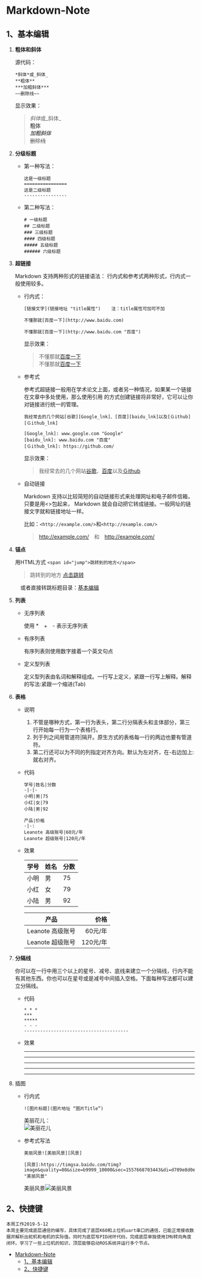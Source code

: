 # Markdown-Note

## 1、基本编辑

1. **粗体和斜体**
   
   源代码：
    ```
    *斜体*或_斜体_
    **粗体**
    ***加粗斜体***
    ~~删除线~~
    ```
    显示效果：

    >*斜体*或_斜体_\
        **粗体**\
        ***加粗斜体***\
        ~~删除线~~


2. **分级标题**
   
   * 第一种写法：
        ```
        这是一级标题
        ================
        这是二级标题
        ----------------
        ```

   * 第二种写法：
        ```
        # 一级标题
        ## 二级标题
        ### 三级标题
        #### 四级标题
        ##### 五级标题
        ###### 六级标题
        ```

3. **超链接**
   
   Markdown 支持两种形式的链接语法： 行内式和参考式两种形式，行内式一般使用较多。
    * 行内式：
        
        ```
        [链接文字](链接地址 "title属性")    注：title属性可加可不加

        不懂那就[百度一下](http://www.baidu.com)

        不懂那就[百度一下](http://www.baidu.com "百度")
        ```

        显示效果：
        
        > 不懂那就[百度一下](http://www.baidu.com)\
            不懂那就[百度一下](http://www.baidu.com "百度")

    * 参考式
   
        参考式超链接一般用在学术论文上面，或者另一种情况，如果某一个链接在文章中多处使用，那么使用引用 的方式创建链接将非常好，它可以让你对链接进行统一的管理。

        ```
        我经常去的几个网站[谷歌][Google_lnk]、[百度][baidu_lnk]以及[Ｇithub][Ｇithub_lnk]

        [Google_lnk]: www.google.com "Google"
        [baidu_lnk]: www.baidu.com "百度" 
        [Ｇithub_lnk]: https://github.com/
        ```
        显示效果：
        >我经常去的几个网站[谷歌][Google_lnk]、[百度][baidu_lnk]以及[Ｇithub][Ｇithub_lnk]

        [Google_lnk]: www.google.com "Google"
        [baidu_lnk]: www.baidu.com "百度" 
        [Ｇithub_lnk]: https://github.com/
        
    * 自动链接
        
        Markdown 支持以比较简短的自动链接形式来处理网址和电子邮件信箱，只要是用<>包起来， Markdown 就会自动把它转成链接。一般网址的链接文字就和链接地址一样。

        比如：`<http://example.com/>`和`<http://example.com/>`

        > <http://example.com/>　和　<http://example.com/>

    
4. **锚点**
    
    用HTML方式
    `<span id="jump">跳转到的地方</span>`

    > <span id="jump">跳转到的地方</span>
        [点击跳转](#jump)

    　或者直接转跳标题目录：[基本编辑](#1、基本编辑)

5. **列表**
   
    * 无序列表
     
        使用 *　+　- 表示无序列表
         
    * 有序列表

        有序列表则使用数字接着一个英文句点

    * 定义型列表

        定义型列表由名词和解释组成。一行写上定义，紧跟一行写上解释。解释的写法:紧跟一个缩进(Tab)

6. **表格**
   
   * 说明

        1. 不管是哪种方式，第一行为表头，第二行分隔表头和主体部分，第三行开始每一行为一个表格行。
        2. 列于列之间用管道符|隔开。原生方式的表格每一行的两边也要有管道符。
        3. 第二行还可以为不同的列指定对齐方向。默认为左对齐，在-右边加上:就右对齐。
   * 代码

        ```
        学号|姓名|分数
        -|-|-
        小明|男|75
        小红|女|79
        小陆|男|92

        产品|价格
        -|-:
        Leanote 高级账号|60元/年
        Leanote 超级账号|120元/年
        ```
    * 效果

        学号|姓名|分数
        -|-|-
        小明|男|75
        小红|女|79
        小陆|男|92

        产品|价格
        -|-:
        Leanote 高级账号|60元/年
        Leanote 超级账号|120元/年
    
7. **分隔线**

    你可以在一行中用三个以上的星号、减号、底线来建立一个分隔线，行内不能有其他东西。你也可以在星号或是减号中间插入空格。下面每种写法都可以建立分隔线。

    * 代码

        ```
        * * *
        ***
        *****
        - - -
        ---------------------------------------

        ```
    * 效果

       * * *
       ***
       *****
       - - -
       ---------------------------------------

8. 插图

    * 行内式

        `![图片标题](图片地址 “图片Title”)`
    
        美丽花儿：\
        ![美丽花儿](https://ss1.baidu.com/9vo3dSag_xI4khGko9WTAnF6hhy/image/h%3D300/sign=92afee66fd36afc3110c39658318eb85/908fa0ec08fa513db777cf78376d55fbb3fbd9b3.jpg)

    * 参考式写法

        ```
        美丽风景![美丽风景][风景]

        [风景]:https://timgsa.baidu.com/timg?image&quality=80&size=b9999_10000&sec=1557668703443&di=d709e8d0e66ee62a1a099994da34f30e&imgtype=0&src=http%3A%2F%2Fimg1.3lian.com%2F2015%2Fw2%2F60%2Fd%2F83.jpg "美丽风景"
        ```

         美丽风景![美丽风景][风景]

        [风景]:https://timgsa.baidu.com/timg?image&quality=80&size=b9999_10000&sec=1557668703443&di=d709e8d0e66ee62a1a099994da34f30e&imgtype=0&src=http%3A%2F%2Fimg1.3lian.com%2F2015%2Fw2%2F60%2Fd%2F83.jpg "美丽风景"

## 2、快捷键

    本周工作2019-5-12
    本周主要完成底层通信的编写，具体完成了底层K60和上位机uart串口的通信，已能正常接收数据并解析出舵机和电机的实际值。同时为底层写PID闭环代码，完成底层单独使用IMU转向角度闭环。学习了一些上位机的知识，顶层能够启动ROS系统并运行多个节点。
- [Markdown-Note](#markdown-note)
  - [1、基本编辑](#1%E5%9F%BA%E6%9C%AC%E7%BC%96%E8%BE%91)
  - [2、快捷键](#2%E5%BF%AB%E6%8D%B7%E9%94%AE)

